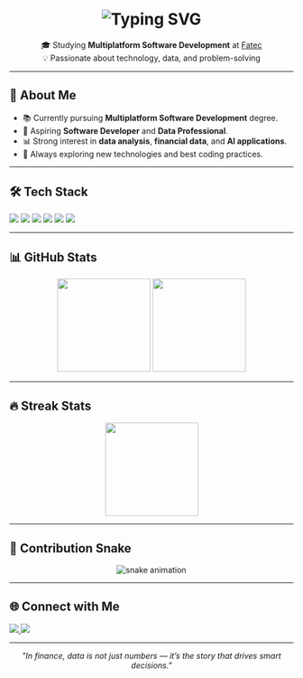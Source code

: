 <!-- Typing effect title -->
<h1 align="center">
  <img src="https://readme-typing-svg.demolab.com?font=Fira+Code&weight=500&size=28&pause=1000&color=00C7FF&center=true&vCenter=true&width=600&lines=Hey!+I'm+Matheus+Prado+Porciuncula;Software+Developer+in+the+Making;Future+Data+Specialist" alt="Typing SVG" />
</h1>

<p align="center">
  🎓 Studying <strong>Multiplatform Software Development</strong> at <a href="https://www.fatec.sp.gov.br/">Fatec</a> <br/>
  💡 Passionate about technology, data, and problem-solving
</p>

---

## 💫 About Me
- 📚 Currently pursuing **Multiplatform Software Development** degree.  
- 🚀 Aspiring **Software Developer** and **Data Professional**.  
- 📊 Strong interest in **data analysis**, **financial data**, and **AI applications**.  
- 🌱 Always exploring new technologies and best coding practices.

---

## 🛠️ Tech Stack
<p>
  <img src="https://img.shields.io/badge/Java-ED8B00?style=for-the-badge&logo=openjdk&logoColor=white"/>
  <img src="https://img.shields.io/badge/Python-3776AB?style=for-the-badge&logo=python&logoColor=white"/>
  <img src="https://img.shields.io/badge/JavaScript-F7DF1E?style=for-the-badge&logo=javascript&logoColor=black"/>
  <img src="https://img.shields.io/badge/TypeScript-007ACC?style=for-the-badge&logo=typescript&logoColor=white"/>
  <img src="https://img.shields.io/badge/Node.js-43853D?style=for-the-badge&logo=node.js&logoColor=white"/>
  <img src="https://img.shields.io/badge/MySQL-4479A1?style=for-the-badge&logo=mysql&logoColor=white"/>
</p>

---

## 📊 GitHub Stats
<p align="center">
  <img src="https://github-readme-stats.vercel.app/api?username=SEU-USUARIO&show_icons=true&theme=tokyonight" height="165">
  <img src="https://github-readme-stats.vercel.app/api/top-langs/?username=SEU-USUARIO&layout=compact&theme=tokyonight" height="165">
</p>

---

## 🔥 Streak Stats
<p align="center">
  <img src="https://streak-stats.demolab.com?user=SEU-USUARIO&theme=tokyonight&hide_border=false" height="165" />
</p>

---

## 🐍 Contribution Snake
<p align="center">
  <img src="https://github.com/SEU-USUARIO/SEU-USUARIO/blob/output/github-contribution-grid-snake.svg" alt="snake animation"/>
</p>

---

## 🌐 Connect with Me
<p>
  <a href="https://www.linkedin.com/in/SEU-LINKEDIN/">
    <img src="https://img.shields.io/badge/LinkedIn-0077B5?style=for-the-badge&logo=linkedin&logoColor=white"/>
  </a>
  <a href="mailto:SEUEMAIL@gmail.com">
    <img src="https://img.shields.io/badge/Email-D14836?style=for-the-badge&logo=gmail&logoColor=white"/>
  </a>
</p>

---

<p align="center">
  <em>"In finance, data is not just numbers — it’s the story that drives smart decisions."</em>
</p>
